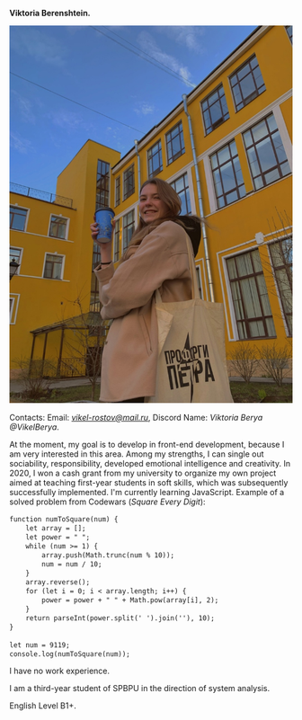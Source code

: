 **Viktoria Berenshtein.**

![Image text](https://github.com/VikelBerya/codewars-solves/blob/main/TalUcSCRWaE.jpg)  

Сontacts: Email: *vikel-rostov@mail.ru*, Discord Name: *Viktoria Berya @VikelBerya*.


At the moment, my goal is to develop in front-end development, because I am very interested in this area. 
Among my strengths, I can single out sociability, responsibility, developed emotional intelligence and creativity.
In 2020, I won a cash grant from my university to organize my own project aimed at teaching first-year students in soft skills, which was subsequently successfully implemented.
I'm currently learning JavaScript. Example of a solved problem from Codewars (*Square Every Digit*):

```
function numToSquare(num) {
    let array = [];
    let power = " ";
    while (num >= 1) {
        array.push(Math.trunc(num % 10));
        num = num / 10;
    }
    array.reverse();
    for (let i = 0; i < array.length; i++) {
        power = power + " " + Math.pow(array[i], 2);
    }
    return parseInt(power.split(' ').join(''), 10);
}

let num = 9119;
console.log(numToSquare(num));
```
I have no work experience.

I am a third-year student of SPBPU in the direction of system analysis.

English Level B1+.
